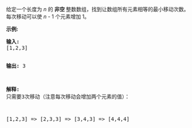 <html>
 <body>
  <p>
   给定一个长度为
   <em>
    n
   </em>
   的
   <strong>
    非空
   </strong>
   整数数组，找到让数组所有元素相等的最小移动次数。每次移动可以使
   <em>
    n
   </em>
   - 1 个元素增加 1。
  </p>
  <p>
   <strong>
    示例:
   </strong>
  </p>
  <pre>
<strong>输入:</strong>
[1,2,3]

<strong>输出:</strong>
3

<strong>解释:</strong>
只需要3次移动（注意每次移动会增加两个元素的值）：

[1,2,3]  =&gt;  [2,3,3]  =&gt;  [3,4,3]  =&gt;  [4,4,4]
</pre>
 </body>
</html>